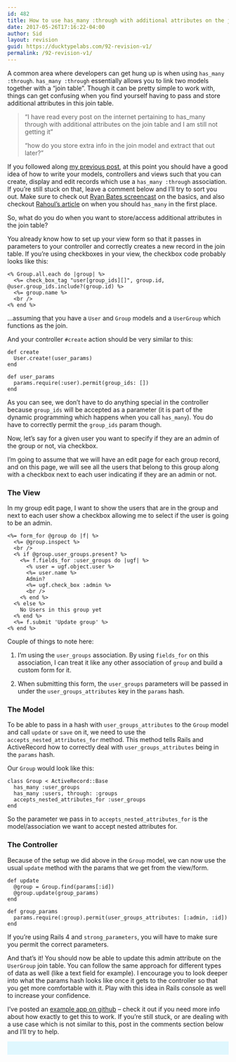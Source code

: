```yaml
---
id: 482
title: How to use has_many :through with additional attributes on the join table
date: 2017-05-26T17:16:22-04:00
author: Sid
layout: revision
guid: https://ducktypelabs.com/92-revision-v1/
permalink: /92-revision-v1/
---
```

A common area where developers can get hung up is when using `has_many :through`. `has_many :through` essentially allows you to link two models together with a &#8220;join table&#8221;. Though it can be pretty simple to work with, things can get confusing when you find yourself having to pass and store additional attributes in this join table.

> “I have read every post on the internet pertaining to has_many through with additional attributes on the join table and I am still not getting it&#8221;
> 
> “how do you store extra info in the join model and extract that out later?&#8221;

If you followed along [my previous post](http://ducktypelabs.com/how-a-has_many-through-association-works-in-practice/), at this point you should have a good idea of how to write your models, controllers and views such that you can create, display and edit records which use a `has_many :through` association. If you&#8217;re still stuck on that, leave a comment below and I&#8217;ll try to sort you out. Make sure to check out [Ryan Bates screencast](http://railscasts.com/episodes/17-habtm-checkboxes-revised) on the basics, and also checkout [Rahoul&#8217;s article](http://theartandscienceofruby.com/2015/06/23/which-activerecord-association-should-i-use-has-and-belongs-to-many-or-has-many-through/) on when you should `has_many` in the first place.

So, what do you do when you want to store/access additional attributes in the join table?

You already know how to set up your view form so that it passes in parameters to your controller and correctly creates a new record in the join table. If you&#8217;re using checkboxes in your view, the checkbox code probably looks like this:

    <% Group.all.each do |group| %>
      <%= check_box_tag "user[group_ids][]", group.id, @user.group_ids.include?(group.id) %>
      <%= group.name %>
      <br />
    <% end %>
    

&#8230;assuming that you have a `User` and `Group` models and a `UserGroup` which functions as the join.

And your controller `#create` action should be very similar to this:

    def create
      User.create!(user_params)
    end
    
    def user_params
      params.require(:user).permit(group_ids: [])
    end
    

As you can see, we don&#8217;t have to do anything special in the controller because `group_ids` will be accepted as a parameter (it is part of the dynamic programming which happens when you call `has_many`). You do have to correctly permit the `group_ids` param though.

Now, let&#8217;s say for a given user you want to specify if they are an admin of the group or not, via checkbox.

I&#8217;m going to assume that we will have an edit page for each group record, and on this page, we will see all the users that belong to this group along with a checkbox next to each user indicating if they are an admin or not.

### The View

In my group edit page, I want to show the users that are in the group and next to each user show a checkbox allowing me to select if the user is going to be an admin.

    <%= form_for @group do |f| %>
      <%= @group.inspect %>
      <br />
      <% if @group.user_groups.present? %>
        <%= f.fields_for :user_groups do |ugf| %>
          <% user = ugf.object.user %>
          <%= user.name %>
          Admin?
          <%= ugf.check_box :admin %>
          <br />
        <% end %>
      <% else %>
        No Users in this group yet
      <% end %>
      <%= f.submit 'Update group' %>
    <% end %>
    

Couple of things to note here:

1) I&#8217;m using the `user_groups` association. By using `fields_for` on this association, I can treat it like any other association of `group` and build a custom form for it.

2) When submitting this form, the `user_groups` parameters will be passed in under the `user_groups_attributes` key in the `params` hash.

### The Model

To be able to pass in a hash with `user_groups_attributes` to the `Group` model and call `update` or `save` on it, we need to use the `accepts_nested_attributes_for` method. This method tells Rails and ActiveRecord how to correctly deal with `user_groups_attributes` being in the `params` hash.

Our `Group` would look like this:

    class Group < ActiveRecord::Base
      has_many :user_groups
      has_many :users, through: :groups
      accepts_nested_attributes_for :user_groups
    end
    

So the parameter we pass in to `accepts_nested_attributes_for` is the model/association we want to accept nested attributes for.

### The Controller

Because of the setup we did above in the `Group` model, we can now use the usual `update` method with the params that we get from the view/form.

    def update
      @group = Group.find(params[:id])
      @group.update(group_params)
    end
    
    def group_params
      params.require(:group).permit(user_groups_attributes: [:admin, :id])
    end
    

If you&#8217;re using Rails 4 and `strong_parameters`, you will have to make sure you permit the correct parameters.

And that&#8217;s it! You should now be able to update this admin attribute on the `UserGroup` join table. You can follow the same approach for different types of data as well (like a text field for example). I encourage you to look deeper into what the params hash looks like once it gets to the controller so that you get more comfortable with it. Play with this idea in Rails console as well to increase your confidence.

I&#8217;ve posted an [example app on github](https://github.com/sidk/has_many_through_with_additional_attributes) &#8211; check it out if you need more info about how exactly to get this to work. If you&#8217;re still stuck, or are dealing with a use case which is not similar to this, post in the comments section below and I&#8217;ll try to help.

<div id="mc_embed_signup" style="background: #dff7fe; padding: 15px;">
</div>